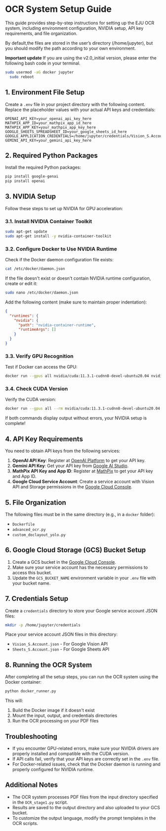 # OCR System Setup Guide

This guide provides step-by-step instructions for setting up the EJU OCR system, including environment configuration, NVIDIA setup, API key requirements, and file organization.

By default,the files are stored in the user’s directory (/home/jupyter), but you should modify the path according to your own environment.

**Important update**
If you are using the v2.0_initial version, please enter the following bash code in your terminal.

```bash
sudo usermod -aG docker jupyter
  sudo reboot
```

## 1. Environment File Setup

Create a `.env` file in your project directory with the following content. Replace the placeholder values with your actual API keys and credentials:

```
OPENAI_API_KEY=your_openai_api_key_here
MATHPIX_APP_ID=your_mathpix_app_id_here
MATHPIX_APP_KEY=your_mathpix_app_key_here
GOOGLE_SHEETS_SPREADSHEET_ID=your_google_sheets_id_here
GOOGLE_APPLICATION_CREDENTIALS=/home/jupyter/credentials/Vision_S.Account.json
GEMINI_API_KEY=your_gemini_api_key_here
```

## 2. Required Python Packages

Install the required Python packages:

```bash
pip install google-genai
pip install openai
```

## 3. NVIDIA Setup

Follow these steps to set up NVIDIA for GPU acceleration:

### 3.1. Install NVIDIA Container Toolkit

```bash
sudo apt-get update
sudo apt-get install -y nvidia-container-toolkit
```

### 3.2. Configure Docker to Use NVIDIA Runtime

Check if the Docker daemon configuration file exists:

```bash
cat /etc/docker/daemon.json
```

If the file doesn't exist or doesn't contain NVIDIA runtime configuration, create or edit it:

```bash
sudo nano /etc/docker/daemon.json
```

Add the following content (make sure to maintain proper indentation):

```json
{
  "runtimes": {
    "nvidia": {
      "path": "nvidia-container-runtime",
      "runtimeArgs": []
    }
  }
}
```

### 3.3. Verify GPU Recognition

Test if Docker can access the GPU:

```bash
docker run --gpus all nvidia/cuda:11.3.1-cudnn8-devel-ubuntu20.04 nvidia-smi
```

### 3.4. Check CUDA Version

Verify the CUDA version:

```bash
docker run --gpus all --rm nvidia/cuda:11.3.1-cudnn8-devel-ubuntu20.04 nvcc --version
```

If both commands display output without errors, your NVIDIA setup is complete!

## 4. API Key Requirements

You need to obtain API keys from the following services:

1. **OpenAI API Key**: Register at [OpenAI Platform](https://platform.openai.com/) to get your API key.
2. **Gemini API Key**: Get your API key from [Google AI Studio](https://makersuite.google.com/).
3. **MathPix API Key and App ID**: Register at [MathPix](https://mathpix.com/) to get your API key and App ID.
4. **Google Cloud Service Account**: Create a service account with Vision API and Storage permissions in the [Google Cloud Console](https://console.cloud.google.com/).

## 5. File Organization

The following files must be in the same directory (e.g., in a `docker` folder):

- `Dockerfile`
- `advanced_ocr.py`
- `custom_doclayout_yolo.py`

## 6. Google Cloud Storage (GCS) Bucket Setup

1. Create a GCS bucket in the [Google Cloud Console](https://console.cloud.google.com/storage/browser).
2. Make sure your service account has the necessary permissions to access this bucket.
3. Update the `GCS_BUCKET_NAME` environment variable in your `.env` file with your bucket name.

## 7. Credentials Setup

Create a `credentials` directory to store your Google service account JSON files:

```bash
mkdir -p /home/jupyter/credentials 
```

Place your service account JSON files in this directory:
- `Vision_S.Account.json` - For Google Vision API
- `Sheets_S.Account.json` - For Google Sheets API

## 8. Running the OCR System

After completing all the setup steps, you can run the OCR system using the Docker container:

```bash
python docker_runner.py
```

This will:
1. Build the Docker image if it doesn't exist
2. Mount the input, output, and credentials directories
3. Run the OCR processing on your PDF files

## Troubleshooting

- If you encounter GPU-related errors, make sure your NVIDIA drivers are properly installed and compatible with the CUDA version.
- If API calls fail, verify that your API keys are correctly set in the `.env` file.
- For Docker-related issues, check that the Docker daemon is running and properly configured for NVIDIA runtime.

## Additional Notes

- The OCR system processes PDF files from the input directory specified in the `OCR_stage1.py` script.
- Results are saved to the output directory and also uploaded to your GCS bucket.
- To customize the output language, modify the prompt templates in the OCR scripts.

